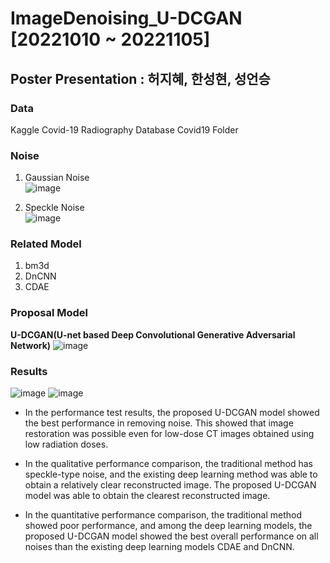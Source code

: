 # ImageDenoising_U-DCGAN [20221010 ~ 20221105]

## Poster Presentation : 허지혜, 한성현, 성언승

### Data 
Kaggle Covid-19 Radiography Database Covid19 Folder

### Noise
1) Gaussian Noise<br>
![image](https://user-images.githubusercontent.com/64202709/200205550-545a76ac-fd86-4248-8b9b-b941e279d6fa.png)

2) Speckle Noise<br>
![image](https://user-images.githubusercontent.com/64202709/200205561-5699789d-ccb1-487e-a4b3-f223c95a1990.png)

### Related Model
1) bm3d
2) DnCNN
3) CDAE

### Proposal Model
**U-DCGAN(U-net based Deep Convolutional Generative Adversarial Network)**
![image](https://user-images.githubusercontent.com/64202709/200205489-e3fc0deb-0f6f-4f48-9871-39ebd66d42c2.png)

### Results
![image](https://user-images.githubusercontent.com/64202709/200205617-e3f8f8eb-1901-43eb-a952-9235be7f00f7.png)
![image](https://user-images.githubusercontent.com/64202709/200205673-0a3f1307-060d-4ec0-ba58-b76873395afb.png)

- In the performance test results, the proposed U-DCGAN model showed the best performance in removing noise. This showed that image restoration was possible even for low-dose CT images obtained using low radiation doses.

- In the qualitative performance comparison, the traditional method has speckle-type noise, and the existing deep learning method was able to obtain a relatively clear reconstructed image. The proposed U-DCGAN model was able to obtain the clearest reconstructed image.

 - In the quantitative performance comparison, the traditional method showed poor performance, and among the deep learning models, the proposed U-DCGAN model showed the best overall performance on all noises than the existing deep learning models CDAE and DnCNN.
 
 

